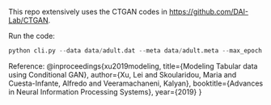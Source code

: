 This repo extensively uses the CTGAN codes in https://github.com/DAI-Lab/CTGAN. 

Run the code:
```python
python cli.py --data data/adult.dat --meta data/adult.meta --max_epoch 1 --output test
```

Reference:
@inproceedings{xu2019modeling,
  title={Modeling Tabular data using Conditional GAN},
  author={Xu, Lei and Skoularidou, Maria and Cuesta-Infante, Alfredo and Veeramachaneni, Kalyan},
  booktitle={Advances in Neural Information Processing Systems},
  year={2019}
}
